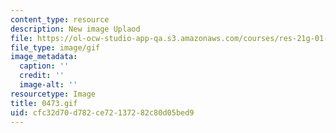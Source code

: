 ```yaml
---
content_type: resource
description: New image Uplaod
file: https://ol-ocw-studio-app-qa.s3.amazonaws.com/courses/res-21g-01-kana-spring-2010/cfc32d70d782ce72137282c80d05bed9_0473.gif
file_type: image/gif
image_metadata:
  caption: ''
  credit: ''
  image-alt: ''
resourcetype: Image
title: 0473.gif
uid: cfc32d70-d782-ce72-1372-82c80d05bed9
---
```

